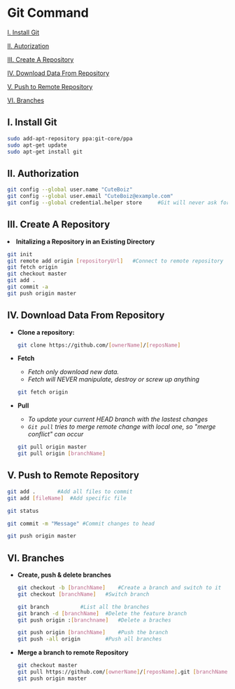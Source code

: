 # Git Command

[I. Install Git](https://github.com/CuteBoiz/Ubuntu/tree/master/git.md#i-install-git)

[II. Autorization](https://github.com/CuteBoiz/Ubuntu/tree/master/git.md#ii-authorization)

[III. Create A Repository](https://github.com/CuteBoiz/Ubuntu/tree/master/git.md#iii-create-a-repository)

[IV. Download Data From Repository](https://github.com/CuteBoiz/Ubuntu/tree/master/git.md#iv-download-data-from-repository)

[V. Push to Remote Repository](https://github.com/CuteBoiz/Ubuntu/tree/master/git.md#v-push-to-remote-repository)

[VI. Branches](https://github.com/CuteBoiz/Ubuntu/tree/master/git.md#vi-branches)


## I. Install Git
```sh
sudo add-apt-repository ppa:git-core/ppa
sudo apt-get update
sudo apt-get install git
```


## II. Authorization

```sh
git config --global user.name "CuteBoiz"
git config --global user.email "CuteBoiz@example.com"
git config --global credential.helper store 	#Git will never ask for password again
```

## III. Create A Repository

<li><b>Initalizing a Repository in an Existing Directory </b></li>

```sh
git init
git remote add origin [repositoryUrl] 	#Connect to remote repository
git fetch origin
git checkout master
git add .
git commit -a
git push origin master
```

</ul>

## IV. Download Data From Repository
<ul>
<li><b>Clone a repository: </b></li>

```sh
git clone https://github.com/[ownerName]/[reposName]
```

<li><b>Fetch</b></li>

- *Fetch only download new data.*
- *Fetch will NEVER manipulate, destroy or screw up anything*
```sh
git fetch origin
```

<li><b>Pull</b></li>

- *To update your current HEAD branch with the lastest changes*
- *`Git pull` tries to merge remote change with local one, so "merge conflict" can occur*
```sh
git pull origin master
git pull origin [branchName]
```

</ul>

## V. Push to Remote Repository

```sh
git add .		#Add all files to commit
git add [fileName]	#Add specific file

git status 			

git commit -m "Message"	#Commit changes to head

git push origin master 
```

## VI. Branches
<ul>
<li><b>Create, push & delete branches</b></li>

```sh
git checkout -b [branchName]	#Create a branch and switch to it
git checkout [branchName] 	#Switch branch

git branch 			#List all the branches
git branch -d [branchName]	#Delete the feature branch
git push origin :[branchname]	#Delete a braches

git push origin [branchName]	#Push the branch
git push -all origin		#Push all branches
```
<li><b>Merge a branch to remote Repository</b></li>

```sh
git checkout master
git pull https://github.com/[ownerName]/[reposName].git [branchName]
git push origin master
```

</ul>


